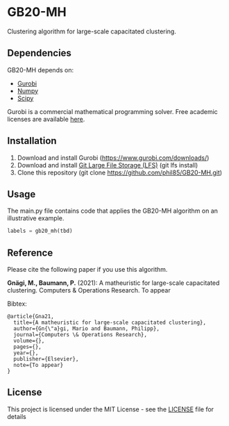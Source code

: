 # GB20-MH

Clustering algorithm for large-scale capacitated clustering. 

## Dependencies

GB20-MH depends on:
* [Gurobi](https://anaconda.org/Gurobi/gurobi)
* [Numpy](https://anaconda.org/conda-forge/numpy)
* [Scipy](https://anaconda.org/anaconda/scipy)

Gurobi is a commercial mathematical programming solver. Free academic licenses are available [here](https://www.gurobi.com/academia/academic-program-and-licenses/).

## Installation

1) Download and install Gurobi (https://www.gurobi.com/downloads/)
2) Download and install [Git Large File Storage (LFS)](https://git-lfs.github.com/) (git lfs install)
3) Clone this repository (git clone https://github.com/phil85/GB20-MH.git)

## Usage

The main.py file contains code that applies the GB20-MH algorithm on an illustrative example.

```python
labels = gb20_mh(tbd)
```

## Reference

Please cite the following paper if you use this algorithm.

**Gnägi, M., Baumann, P.** (2021): A matheuristic for large-scale capacitated clustering. Computers & Operations Research. To appear

Bibtex:
```
@article{Gna21,
  title={A matheuristic for large-scale capacitated clustering},
  author={Gn{\"a}gi, Mario and Baumann, Philipp},
  journal={Computers \& Operations Research},
  volume={},
  pages={},
  year={},
  publisher={Elsevier},
  note={To appear}
}
```

## License

This project is licensed under the MIT License - see the [LICENSE](LICENSE) file for details


